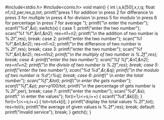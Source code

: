 #include<stdio.h>
#include<conio.h>
void main()
{
int i,s,k[50],x,r,q;
float n1,n2,per,res,p,tot;
printf("press 1 for addition \n press 2 for differance \n press 3 for multiple \n press 4 for division \n press 5 for modulo \n
press 6 for percentage \n press 7 for average ");
printf("\n enter the number");
scanf("%d",&x);
switch(x)
{
case 1:
printf("enter the two number");
scan("%f %f",&n1,&n2);
res=n1+n2;
printf("\n the addition of two number is %.2f",res);
break:
case 2:
printf("enter the two number");
scan("%f %f",&n1,&n2);
res=n1-n2;
printf("\n the differance of two number is %.2f",res);
break;
case 3:
printf("enter the two number");
scan("%f %f",&n1,&n2);
res=n1*n2;
printf("\n the multiply of two number is %.2f",res);
break;
case 4:
printf("enter the two number");
scan("%f %f",&n1,&n2);
res=n1+n2;
printf("\n the divisio of two number is %.2f",res);
break;
case 5:
printf("enter the two number");
scan("%d %d",&r,&q);
printf("\n the modulo of two number is %d",r%q);
break;
case 6:
printf(" \n enter the total number");
scan("%f",&tot);
printf("\n enter the gets number");
scanf("%f",&p);
per=p*100/tot;
printf("\n the percentage of  gets number is %.2f",per);
break;
case 7:
printf("enter the number");
scan("%d",&s);
printf(" \n enter the values");
for(i=1;i<=s;i++)
{
scanf("%d",&k[i]);
}
for(i=1;i<=s;i++)
{
tot=tot+k[i];
}
printf("display the total values %.2f",tot);
res=tot/s;
printf("the average of given values is %.2f",res);
break;
default:
printf("invalid service");
break;
}
getch();
}

